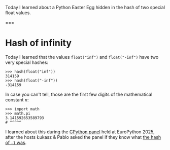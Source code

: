 Today I learned about a Python Easter Egg hidden in the hash of two special float values.

===


# Hash of infinity

Today I learned that the values `float("inf")` and `float("-inf")` have two very special hashes:

```pycon
>>> hash(float("inf"))
314159
>>> hash(float("-inf"))
-314159
```

In case you can't tell, those are the first few digits of the mathematical constant $\pi$:

```pycon
>>> import math
>>> math.pi
3.141592653589793
# ^^^^^
```

I learned about this during the [CPython panel](https://ep2025.europython.eu/session/cpython-core-development-panel) held at EuroPython 2025, after the hosts Łukasz & Pablo asked the panel if they know what [the hash of `-1` was](/blog/til/hash-of-1-is-2).
